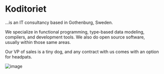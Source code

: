 # Koditoriet
...is an IT consultancy based in Gothenburg, Sweden.

We specialize in functional programming, type-based data modeling, compilers, and development tools.
We also do open source software, usually within those same areas.

Our VP of sales is a tiny dog, and any contract with us comes with an option for headpats.

![image](https://user-images.githubusercontent.com/81643/166585413-e38b9f70-8bca-479f-a57a-6531aef8e403.png)
